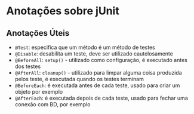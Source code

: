 # Anotações sobre jUnit

## Anotações Úteis

- `@Test`: especifica que um método é um método de testes
- `@Disable`: desabilita um teste, deve ser utilizado cautelosamente
- `@BeforeAll`: `setup()` - utilizado como configuração, é executado antes dos testes
- `@AfterAll`: `cleanup()` - utilizado para limpar alguma coisa produzida pelos teste, é executada quando os testes terminam
- `@BeforeEach`: é executada antes de cada teste, usado para criar um objeto por exemplo
- `@AfterEach`: é executada depois de cada teste, usado para fechar uma conexão com BD, por exemplo

